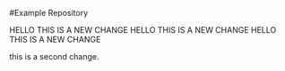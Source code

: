 #Example Repository

HELLO THIS IS A NEW CHANGE
HELLO THIS IS A NEW CHANGE
HELLO THIS IS A NEW CHANGE



this is a second change.